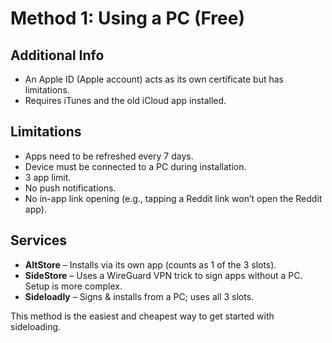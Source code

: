 # Method 1: Using a PC (Free)

## Additional Info
- An Apple ID (Apple account) acts as its own certificate but has limitations.
- Requires iTunes and the old iCloud app installed.

## Limitations
- Apps need to be refreshed every 7 days.
- Device must be connected to a PC during installation.
- 3 app limit.
- No push notifications.
- No in-app link opening (e.g., tapping a Reddit link won’t open the Reddit app).

## Services
- **AltStore** – Installs via its own app (counts as 1 of the 3 slots).
- **SideStore** – Uses a WireGuard VPN trick to sign apps without a PC. Setup is more complex.
- **Sideloadly** – Signs & installs from a PC; uses all 3 slots.

This method is the easiest and cheapest way to get started with sideloading.
